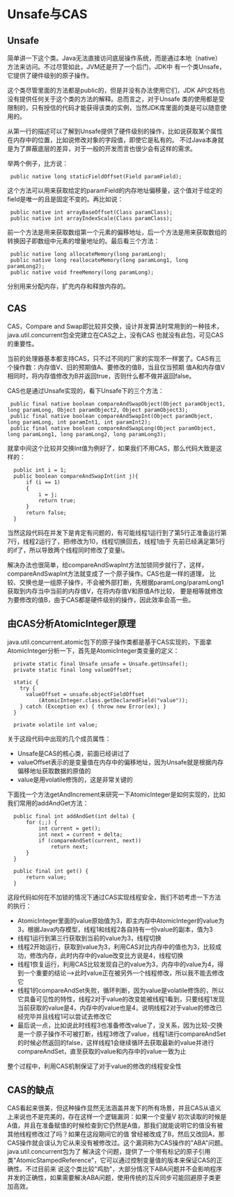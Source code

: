 # Unsafe与CAS
## Unsafe

简单讲一下这个类。Java无法直接访问底层操作系统，而是通过本地（native）方法来访问。不过尽管如此，JVM还是开了一个后门，JDK中
有一个类Unsafe，它提供了硬件级别的原子操作。

这个类尽管里面的方法都是public的，但是并没有办法使用它们，JDK API文档也没有提供任何关于这个类的方法的解释。总而言之，对于Unsafe
类的使用都是受限制的，只有授信的代码才能获得该类的实例，当然JDK库里面的类是可以随意使用的。

从第一行的描述可以了解到Unsafe提供了硬件级别的操作，比如说获取某个属性在内存中的位置，比如说修改对象的字段值，即使它是私有的。
不过Java本身就是为了屏蔽底层的差异，对于一般的开发而言也很少会有这样的需求。

举两个例子，比方说：

     public native long staticFieldOffset(Field paramField);

这个方法可以用来获取给定的paramField的内存地址偏移量，这个值对于给定的field是唯一的且是固定不变的。再比如说：

     public native int arrayBaseOffset(Class paramClass);
     public native int arrayIndexScale(Class paramClass);

前一个方法是用来获取数组第一个元素的偏移地址，后一个方法是用来获取数组的转换因子即数组中元素的增量地址的。最后看三个方法：

     public native long allocateMemory(long paramLong);
     public native long reallocateMemory(long paramLong1, long paramLong2);
     public native void freeMemory(long paramLong);

分别用来分配内存，扩充内存和释放内存的。

## CAS
CAS，Compare and Swap即比较并交换，设计并发算法时常用到的一种技术，java.util.concurrent包全完建立在CAS之上，没有CAS
也就没有此包，可见CAS的重要性。

当前的处理器基本都支持CAS，只不过不同的厂家的实现不一样罢了。CAS有三个操作数：内存值V、旧的预期值A、要修改的值B，当且仅当预期
值A和内存值V相同时，将内存值修改为B并返回true，否则什么都不做并返回false。

CAS也是通过Unsafe实现的，看下Unsafe下的三个方法：
     
     public final native boolean compareAndSwapObject(Object paramObject1, long paramLong, Object paramObject2, Object paramObject3);
     public final native boolean compareAndSwapInt(Object paramObject, long paramLong, int paramInt1, int paramInt2);
     public final native boolean compareAndSwapLong(Object paramObject, long paramLong1, long paramLong2, long paramLong3);

就拿中间这个比较并交换Int值为例好了，如果我们不用CAS，那么代码大致是这样的：

      public int i = 1;
      public boolean compareAndSwapInt(int j){
          if (i == 1)
          {
              i = j;
              return true;
          }
          return false;
      }

当然这段代码在并发下是肯定有问题的，有可能线程1运行到了第5行正准备运行第7行，线程2运行了，把i修改为10，线程切换回去，线程1由于
先前已经满足第5行的if了，所以导致两个线程同时修改了变量i。

解决办法也很简单，给compareAndSwapInt方法加锁同步就行了，这样，compareAndSwapInt方法就变成了一个原子操作。CAS也是一样的道理，
比较、交换也是一组原子操作，不会被外部打断，先根据paramLong/paramLong1获取到内存当中当前的内存值V，在将内存值V和原值A作比较，
要是相等就修改为要修改的值B，由于CAS都是硬件级别的操作，因此效率会高一些。

## 由CAS分析AtomicInteger原理
java.util.concurrent.atomic包下的原子操作类都是基于CAS实现的，下面拿AtomicInteger分析一下，首先是AtomicInteger类变量的定义：
     
      private static final Unsafe unsafe = Unsafe.getUnsafe();
      private static final long valueOffset;
       
      static {
        try {
          valueOffset = unsafe.objectFieldOffset
              (AtomicInteger.class.getDeclaredField("value"));
        } catch (Exception ex) { throw new Error(ex); }
      }
       
      private volatile int value;

关于这段代码中出现的几个成员属性：
- Unsafe是CAS的核心类，前面已经讲过了
- valueOffset表示的是变量值在内存中的偏移地址，因为Unsafe就是根据内存偏移地址获取数据的原值的
- value是用volatile修饰的，这是非常关键的

下面找一个方法getAndIncrement来研究一下AtomicInteger是如何实现的，比如我们常用的addAndGet方法：
     
      public final int addAndGet(int delta) {
          for (;;) {
              int current = get();
              int next = current + delta;
              if (compareAndSet(current, next))
                  return next;
          }
      }
       
      public final int get() {
          return value;
      }
      
这段代码如何在不加锁的情况下通过CAS实现线程安全，我们不妨考虑一下方法的执行：
- AtomicInteger里面的value原始值为3，即主内存中AtomicInteger的value为3，根据Java内存模型，线程1和线程2各自持有一份value的副本，值为3
- 线程1运行到第三行获取到当前的value为3，线程切换
- 线程2开始运行，获取到value为3，利用CAS对比内存中的值也为3，比较成功，修改内存，此时内存中的value改变比方说是4，线程切换
- 线程1恢复运行，利用CAS比较发现自己的value为3，内存中的value为4，得到一个重要的结论-->此时value正在被另外一个线程修改，所以我不能去修改它
- 线程1的compareAndSet失败，循环判断，因为value是volatile修饰的，所以它具备可见性的特性，线程2对于value的改变能被线程1看到，只要线程1发现当前获取的value是4，内存中的value也是4，说明线程2对于value的修改已经完毕并且线程1可以尝试去修改它
- 最后说一点，比如说此时线程3也准备修改value了，没关系，因为比较-交换是一个原子操作不可被打断，线程3修改了value，线程1进行compareAndSet的时候必然返回的false，这样线程1会继续循环去获取最新的value并进行compareAndSet，直至获取的value和内存中的value一致为止

整个过程中，利用CAS机制保证了对于value的修改的线程安全性

## CAS的缺点
CAS看起来很美，但这种操作显然无法涵盖并发下的所有场景，并且CAS从语义上来说也不是完美的，存在这样一个逻辑漏洞：如果一个变量V
初次读取的时候是A值，并且在准备赋值的时候检查到它仍然是A值，那我们就能说明它的值没有被其他线程修改过了吗？如果在这段期间它的值
曾经被改成了B，然后又改回A，那CAS操作就会误认为它从来没有被修改过。这个漏洞称为CAS操作的"ABA"问题。java.util.concurrent包为了
解决这个问题，提供了一个带有标记的原子引用类"AtomicStampedReference"，它可以通过控制变量值的版本来保证CAS的正确性。不过目前来
说这个类比较"鸡肋"，大部分情况下ABA问题并不会影响程序并发的正确性，如果需要解决ABA问题，使用传统的互斥同步可能回避原子类更加高效。




